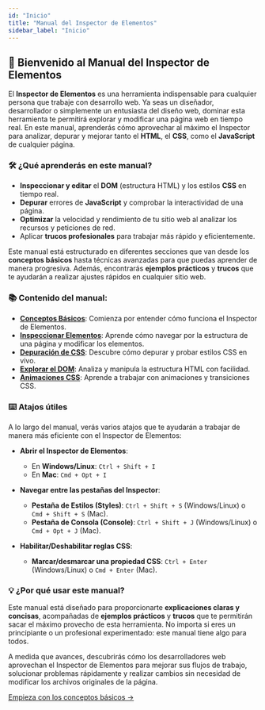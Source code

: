 ```yaml
---
id: "Inicio"
title: "Manual del Inspector de Elementos"
sidebar_label: "Inicio"
---
```


## 🚀 Bienvenido al Manual del Inspector de Elementos

El **Inspector de Elementos** es una herramienta indispensable para cualquier persona que trabaje con desarrollo web. Ya seas un diseñador, desarrollador o simplemente un entusiasta del diseño web, dominar esta herramienta te permitirá explorar y modificar una página web en tiempo real. En este manual, aprenderás cómo aprovechar al máximo el Inspector para analizar, depurar y mejorar tanto el **HTML**, el **CSS**, como el **JavaScript** de cualquier página.

### 🛠️ ¿Qué aprenderás en este manual?

- **Inspeccionar y editar** el **DOM** (estructura HTML) y los estilos **CSS** en tiempo real.
- **Depurar** errores de **JavaScript** y comprobar la interactividad de una página.
- **Optimizar** la velocidad y rendimiento de tu sitio web al analizar los recursos y peticiones de red.
- Aplicar **trucos profesionales** para trabajar más rápido y eficientemente.

Este manual está estructurado en diferentes secciones que van desde los **conceptos básicos** hasta técnicas avanzadas para que puedas aprender de manera progresiva. Además, encontrarás **ejemplos prácticos** y **trucos** que te ayudarán a realizar ajustes rápidos en cualquier sitio web.

### 📚 Contenido del manual:
- **[Conceptos Básicos](conceptos-basicos.md)**: Comienza por entender cómo funciona el Inspector de Elementos.
- **[Inspeccionar Elementos](inspeccionar-elementos)**: Aprende cómo navegar por la estructura de una página y modificar los elementos.
- **[Depuración de CSS](debug-css)**: Descubre cómo depurar y probar estilos CSS en vivo.
- **[Explorar el DOM](explorar-dom)**: Analiza y manipula la estructura HTML con facilidad.
- **[Animaciones CSS](animaciones-css)**: Aprende a trabajar con animaciones y transiciones CSS.

### ⌨️ Atajos útiles
A lo largo del manual, verás varios atajos que te ayudarán a trabajar de manera más eficiente con el Inspector de Elementos:

- **Abrir el Inspector de Elementos**:
  - En **Windows/Linux**: `Ctrl + Shift + I`
  - En **Mac**: `Cmd + Opt + I`
  
- **Navegar entre las pestañas del Inspector**:
  - **Pestaña de Estilos (Styles)**: `Ctrl + Shift + S` (Windows/Linux) o `Cmd + Shift + S` (Mac).
  - **Pestaña de Consola (Console)**: `Ctrl + Shift + J` (Windows/Linux) o `Cmd + Opt + J` (Mac).
  
- **Habilitar/Deshabilitar reglas CSS**:
  - **Marcar/desmarcar una propiedad CSS**: `Ctrl + Enter` (Windows/Linux) o `Cmd + Enter` (Mac).

### 💡 ¿Por qué usar este manual?
Este manual está diseñado para proporcionarte **explicaciones claras y concisas**, acompañadas de **ejemplos prácticos** y **trucos** que te permitirán sacar el máximo provecho de esta herramienta. No importa si eres un principiante o un profesional experimentado: este manual tiene algo para todos.

A medida que avances, descubrirás cómo los desarrolladores web aprovechan el Inspector de Elementos para mejorar sus flujos de trabajo, solucionar problemas rápidamente y realizar cambios sin necesidad de modificar los archivos originales de la página.

[Empieza con los conceptos básicos →](/docs/conceptos-basicos)
